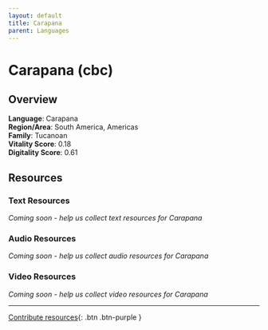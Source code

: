 ```yaml
---
layout: default
title: Carapana
parent: Languages
---
```


# Carapana (cbc)

## Overview

**Language**: Carapana  
**Region/Area**: South America, Americas  
**Family**: Tucanoan  
**Vitality Score**: 0.18  
**Digitality Score**: 0.61  

## Resources

### Text Resources
*Coming soon - help us collect text resources for Carapana*

### Audio Resources
*Coming soon - help us collect audio resources for Carapana*

### Video Resources
*Coming soon - help us collect video resources for Carapana*

---

[Contribute resources](https://fairtrain.github.io/){: .btn .btn-purple }
